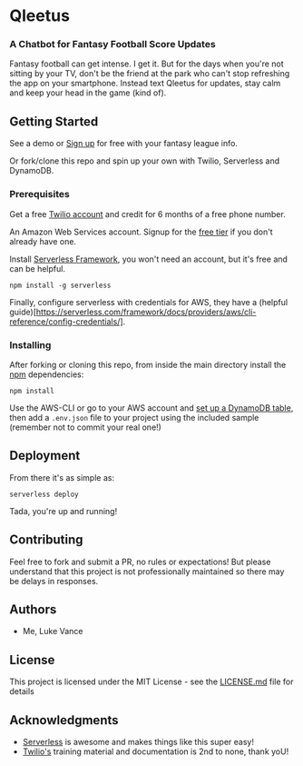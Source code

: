 # Qleetus
### A Chatbot for Fantasy Football Score Updates

Fantasy football can get intense. I get it. But for the days when you're not sitting by your TV, don't be the friend at the park who can't stop refreshing the app on your smartphone. Instead text Qleetus for updates, stay calm and keep your head in the game (kind of).  

## Getting Started

See a demo or [Sign up](https://www.notion.so/Qleetus-2a32b02d5ded43e89f43351ee68bab05) for free with your fantasy league info.

Or fork/clone this repo and spin up your own with Twilio, Serverless and DynamoDB.

### Prerequisites

Get a free [Twilio account](https://www.twilio.com/referral/uzRDAF) and credit for 6 months of a free phone number.

An Amazon Web Services account. Signup for the [free tier](https://aws.amazon.com/free/) if you don't already have one.

Install [Serverless Framework](https://www.serverless.com), you won't need an account, but it's free and can be helpful.

```
npm install -g serverless
```

Finally, configure serverless with credentials for AWS, they have a (helpful guide)[https://serverless.com/framework/docs/providers/aws/cli-reference/config-credentials/].


### Installing

After forking or cloning this repo, from inside the main directory install the [npm](https://npmjs.com) dependencies:

```
npm install
```

Use the AWS-CLI or go to your AWS account and [set up a DynamoDB table](https://docs.aws.amazon.com/amazondynamodb/latest/developerguide/getting-started-step-1.html), then add a `.env.json` file to your project using the included sample (remember not to commit your real one!)

## Deployment

From there it's as simple as:

```
serverless deploy
```
Tada, you're up and running!

## Contributing

Feel free to fork and submit a PR, no rules or expectations! But please understand that this project is not professionally maintained so there may be delays in responses.

## Authors

* Me, Luke Vance

## License

This project is licensed under the MIT License - see the [LICENSE.md](LICENSE.md) file for details

## Acknowledgments

* [Serverless](https://serverless.com/) is awesome and makes things like this super easy!
* [Twilio's](https://www.twilio.com/docs) training material and documentation is 2nd to none, thank yoU!
